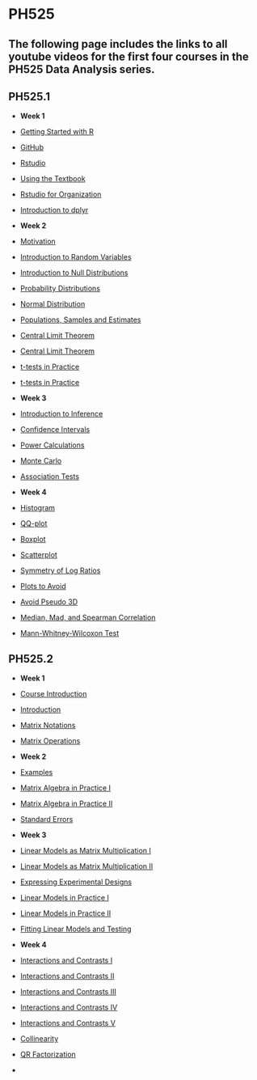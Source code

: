 # PH525
## The following page includes the links to all youtube videos for the first four courses in the PH525 Data Analysis series. 
## PH525.1

* **Week 1** 
* [Getting Started with R](https://www.youtube.com/watch?v=p8F_wreHTzw)
* [GitHub](https://www.youtube.com/watch?v=HSXwLm6txoo)
* [Rstudio](https://www.youtube.com/watch?v=YgqxQFQf1qg)
* [Using the Textbook](https://www.youtube.com/watch?v=2WwYshzkfhA)
* [Rstudio for Organization](https://www.youtube.com/watch?v=8WmCLs3UUno)
* [Introduction to dplyr](https://www.youtube.com/watch?v=DeDMSyiqHc4)

* **Week 2** 
* [Motivation](https://www.youtube.com/watch?v=6nvhFgmrvLE)
* [Introduction to Random Variables](https://www.youtube.com/watch?v=AxJf1nXrW8U)
* [Introduction to Null Distributions](https://www.youtube.com/watch?v=G5ZjYy1vS8k)
* [Probability Distributions](https://www.youtube.com/watch?v=govBS0uJ9GA)
* [Normal Distribution](https://www.youtube.com/watch?v=fwaxgik7aj4)
* [Populations, Samples and Estimates](https://www.youtube.com/watch?v=99WNX608k0Y)
* [Central Limit Theorem](https://www.youtube.com/watch?v=aYA8ZG-ltqQ)
* [Central Limit Theorem](https://www.youtube.com/watch?v=QOeoxOgYpzU)
* [t-tests in Practice](https://www.youtube.com/watch?v=KEMJIG2gOv4)
* [t-tests in Practice](https://www.youtube.com/watch?v=IzFDBnbhDbA)

* **Week 3** 
* [Introduction to Inference](https://www.youtube.com/watch?v=Os5ph7S06_A)
* [Confidence Intervals](https://www.youtube.com/watch?v=XnATNhJrX8U)
* [Power Calculations](https://www.youtube.com/watch?v=UV03oh4I55w)
* [Monte Carlo](https://www.youtube.com/watch?v=HMkuyuP-jsI)
* [Association Tests](https://www.youtube.com/watch?v=h8Rn7rr9M34)

* **Week 4** 
* [Histogram](https://www.youtube.com/watch?v=UaXYRf6qtEg)
* [QQ-plot](https://www.youtube.com/watch?v=5F62EwMF26c)
* [Boxplot](https://www.youtube.com/watch?v=Hh-Pd23OmVo)
* [Scatterplot](https://www.youtube.com/watch?v=dmJzInKpuRE)
* [Symmetry of Log Ratios](https://www.youtube.com/watch?v=kxW4bCrYvco)
* [Plots to Avoid](https://www.youtube.com/watch?v=p-dYnSbBTa8)
* [Avoid Pseudo 3D](https://www.youtube.com/watch?v=15dRwC-gP0Q)
* [Median, Mad, and Spearman Correlation](https://www.youtube.com/watch?v=vLDxz51pLZQ)
* [Mann-Whitney-Wilcoxon Test](https://www.youtube.com/watch?v=3WKOnz6L1Fc)


## PH525.2
* **Week 1** 
* [Course Introduction](https://www.youtube.com/watch?v=aP61q-LoerI)
* [Introduction](https://www.youtube.com/watch?v=tPlHbAHVqFQ)
* [Matrix Notations](https://www.youtube.com/watch?v=EaYkxUwEB-Q)
* [Matrix Operations](https://www.youtube.com/watch?v=-5uvdduYNJM)

* **Week 2** 
* [Examples](https://www.youtube.com/watch?v=FAP7fYbZF0Y)
* [Matrix Algebra in Practice I](https://www.youtube.com/watch?v=LniqeWOfTQo)
* [Matrix Algebra in Practice II](https://www.youtube.com/watch?v=eRXzsXh78rE)
* [Standard Errors](https://www.youtube.com/watch?v=9rm-y_iYbnw)

* **Week 3**
* [Linear Models as Matrix Multiplication I](https://www.youtube.com/watch?v=gP7mgpli5t4)
* [Linear Models as Matrix Multiplication II](https://www.youtube.com/watch?v=pw7I70rlkdM)
* [Expressing Experimental Designs](https://www.youtube.com/watch?v=KpSS2e4Y24w)
* [Linear Models in Practice I](https://www.youtube.com/watch?v=xCdSyc3K3Ew)
* [Linear Models in Practice II](https://www.youtube.com/watch?v=Opa8i0QxKCo)
* [Fitting Linear Models and Testing](https://www.youtube.com/watch?v=TSOzvcAgV70)

* **Week 4**
* [Interactions and Contrasts I](https://www.youtube.com/watch?v=Wa1QkyF4peU)
* [Interactions and Contrasts II](https://www.youtube.com/watch?v=ZU5jb86vXag)
* [Interactions and Contrasts III](https://www.youtube.com/watch?v=wSJ3yuPiAbg)
* [Interactions and Contrasts IV](https://www.youtube.com/watch?v=bBmhUyOmeZc)
* [Interactions and Contrasts V](https://www.youtube.com/watch?v=pTPxxU6Zslc)
* [Collinearity](https://www.youtube.com/watch?v=dyzbzbUHZHY)
* [QR Factorization](https://www.youtube.com/watch?v=yL3lrirzNnQ)
* 

